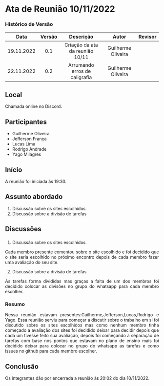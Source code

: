 # Ata de Reunião 10/11/2022


### Histórico de Versão

|  Data  | Versão | Descrição | Autor | Revisor |
| :----: | :----: | :-------: | :---: | :--------:|
| 19.11.2022 | 0.1 | Criação da ata da reunião 10/11 | Guilherme Oliveira |  |
| 22.11.2022 | 0.2 | Arrumando erros de caligrafia | Guilherme Oliveira |  |  


## Local

Chamada online no Discord.

## Participantes
- Guilherme Oliveira
- Jefferson França 
- Lucas Lima
- Rodrigo Andrade
- Yago Milagres

## Início

A reunião foi iniciada às 19:30.

## Assunto abordado

1. Discussão sobre os sites escolhidos.
2. Discussão sobre a divisão de tarefas

## Discussões

### 
1. Discussão sobre os sites escolhidos.
<p style="text-align: justify;">Cada membro presente comentou sobre o site escolhido e foi decidido que o site seria escolhido no próximo encontro depois de cada membro fazer uma avaliação do seu site.</p>

2. Discussão sobre a divisão de tarefas
<p style="text-align: justify;">As tarefas forma divididas mas graças a falta de um dos membros foi decidido colocar as divisões no grupo do whatsapp para cada membro escolher.
</p>



### Resumo
<p style="text-align: justify;">
Nessa reunião estavam presentes:Guilherme,Jefferson,Lucas,Rodrigo e Yago. Essa reunião serviu para começar a discutir sobre o trabalho em si foi discutido sobre os sites escolhidos mas como nenhum membro tinha começado a avaliação dos sites foi decidido deixar para decidir depois que cada um tivesse feito sua avaliação, depois foi começando a separação de tarefas com base nos pontos que estavam no plano de ensino mais foi decidido deixar para colocar no grupo do whatsapp as tarefas e como issues no github para cada membro escolher.

</p>

## Conclusão
Os integrantes dão por encerrada a reunião às 20:02 do dia 10/11/2022.
